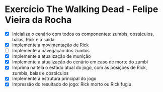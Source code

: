 # Exercício The Walking Dead - Felipe Vieira da Rocha
- [x] Inicialize o cenário com todos os componentes: zumbis, obstáculos, balas, Rick e a saída.
- [x] Implemente a movimentação de Rick
- [ ] Implemente a navegação dos zumbis
- [x] Implemente a atualização de munição
- [x] Implemente a atualização do cenário em caso de morte do zumbi
- [x] Imprima na tela o estado atual do jogo, com as posições de Rick, zumbis, balas e obstáculos
- [x] Implemente a estrutura principal do jogo
- [x] Impressão do resultado do jogo: Rick morto ou Rick fugiu
